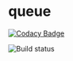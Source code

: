 # queue

[![Codacy Badge](https://api.codacy.com/project/badge/Grade/5ac0db1187564ea08a7d54938af4a2c3)](https://www.codacy.com/app/schtr4jh/queue?utm_source=github.com&utm_medium=referral&utm_content=pckg/queue&utm_campaign=badger)

![Build status](https://github.com/pckg/queue/workflows/Pckg%20Queue%20CI/badge.svg)